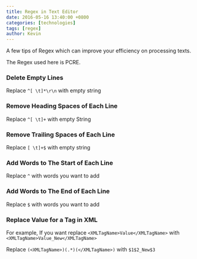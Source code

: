 ```yaml
---
title: Regex in Text Editor
date: 2016-05-16 13:40:00 +0800
categories: [technologies]
tags: [regex]
author: Kevin
---
```


A few tips of Regex which can improve your efficiency on processing texts.

The Regex used here is PCRE.

### Delete Empty Lines

Replace `^[ \t]*\r\n` with empty string

### Remove Heading Spaces of Each Line

Replace `^[ \t]+` with empty String

### Remove Trailing Spaces of Each Line

Replace `[ \t]+$` with empty string

### Add Words to The Start of Each Line

Replace `^` with words you want to add

### Add Words to The End of Each Line

Replace `$` with words you want to add

### Replace Value for a Tag in XML

For example, If you want replace `<XMLTagName>Value</XMLTagName>` with `<XMLTagName>Value_New</XMLTagName>`

Replace `(<XMLTagName>)(.*)(</XMLTagName>)` with `$1$2_New$3`
